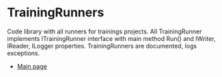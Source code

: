 # TrainingRunners
Code library with all runners for trainings projects.
All TrainingRunner implements ITrainingRunner interface with main method Run() and IWriter, IReader, ILogger properties.
TrainingRunners are documented, logs exceptions.

* [Main page](https://github.com/PavloPustelnyk/Epam.Trainings)
